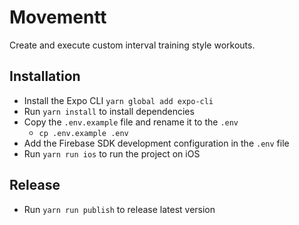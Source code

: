 # Movementt

Create and execute custom interval training style workouts.

## Installation

- Install the Expo CLI `yarn global add expo-cli`
- Run `yarn install` to install dependencies
- Copy the `.env.example` file and rename it to the `.env`
  - `cp .env.example .env`
- Add the Firebase SDK development configuration in the `.env` file
- Run `yarn run ios` to run the project on iOS

## Release

- Run `yarn run publish` to release latest version
